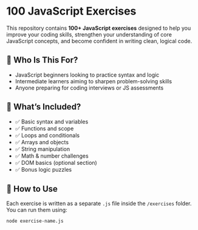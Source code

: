 # 100 JavaScript Exercises

This repository contains **100+ JavaScript exercises** designed to help you improve your coding skills, strengthen your understanding of core JavaScript concepts, and become confident in writing clean, logical code.

## 🧠 Who Is This For?
- JavaScript beginners looking to practice syntax and logic
- Intermediate learners aiming to sharpen problem-solving skills
- Anyone preparing for coding interviews or JS assessments

## 🧪 What’s Included?
- ✅ Basic syntax and variables
- ✅ Functions and scope
- ✅ Loops and conditionals
- ✅ Arrays and objects
- ✅ String manipulation
- ✅ Math & number challenges
- ✅ DOM basics (optional section)
- ✅ Bonus logic puzzles

## 🚀 How to Use
Each exercise is written as a separate `.js` file inside the `/exercises` folder. You can run them using:
```bash
node exercise-name.js
